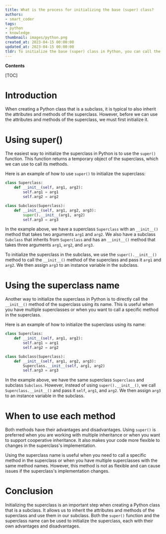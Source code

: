 ```yaml
---
title: What is the process for initializing the base (super) class?
authors:
- smart_coder
tags:
- python
- knowledge
thumbnail: images/python.png
created_at: 2023-04-15 00:00:00
updated_at: 2023-04-15 00:00:00
tldr: To initialize the base (super) class in Python, you can call the super() function with the class and subclass names as arguments, and then call the \_\_init\_\_() method of the super class.
---
```


**Contents**

[TOC]

# Introduction
When creating a Python class that is a subclass, it is typical to also inherit the attributes and methods of the superclass. However, before we can use the attributes and methods of the superclass, we must first initialize it.

# Using super()
The easiest way to initialize the superclass in Python is to use the `super()` function. This function returns a temporary object of the superclass, which we can use to call its methods.

Here is an example of how to use `super()` to initialize the superclass:

```python
class Superclass:
    def __init__(self, arg1, arg2):
        self.arg1 = arg1
        self.arg2 = arg2

class Subclass(Superclass):
    def __init__(self, arg1, arg2, arg3):
        super().__init__(arg1, arg2)
        self.arg3 = arg3
```

In the example above, we have a superclass `Superclass` with an `__init__()` method that takes two arguments `arg1` and `arg2`. We also have a subclass `Subclass` that inherits from `Superclass` and has an `__init__()` method that takes three arguments `arg1`, `arg2`, and `arg3`.

To initialize the superclass in the subclass, we use the `super().__init__()` method to call the `__init__()` method of the superclass and pass it `arg1` and `arg2`. We then assign `arg3` to an instance variable in the subclass.

# Using the superclass name
Another way to initialize the superclass in Python is to directly call the `__init__()` method of the superclass using its name. This is useful when you have multiple superclasses or when you want to call a specific method in the superclass.

Here is an example of how to initialize the superclass using its name:

```python
class Superclass:
    def __init__(self, arg1, arg2):
        self.arg1 = arg1
        self.arg2 = arg2

class Subclass(Superclass):
    def __init__(self, arg1, arg2, arg3):
        Superclass.__init__(self, arg1, arg2)
        self.arg3 = arg3
```

In the example above, we have the same superclass `Superclass` and subclass `Subclass`. However, instead of using `super().__init__()`, we call `Superclass.__init__()` and pass it `self`, `arg1`, and `arg2`. We then assign `arg3` to an instance variable in the subclass.

# When to use each method
Both methods have their advantages and disadvantages. Using `super()` is preferred when you are working with multiple inheritance or when you want to support cooperative inheritance. It also makes your code more flexible to changes in the superclass's implementation.

Using the superclass name is useful when you need to call a specific method in the superclass or when you have multiple superclasses with the same method names. However, this method is not as flexible and can cause issues if the superclass's implementation changes.

# Conclusion
Initializing the superclass is an important step when creating a Python class that is a subclass. It allows us to inherit the attributes and methods of the superclass and use them in our subclass. Both the `super()` function and the superclass name can be used to initialize the superclass, each with their own advantages and disadvantages.
